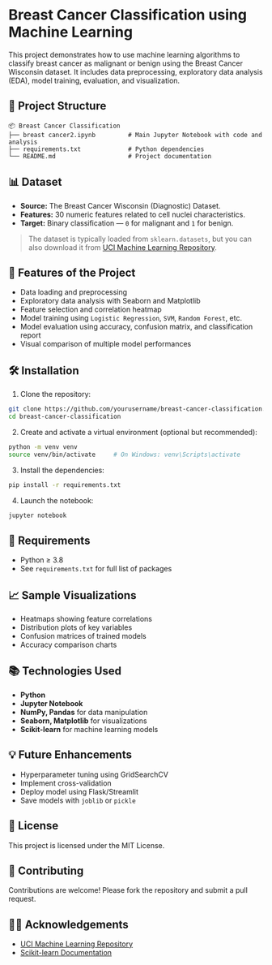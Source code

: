 # Breast Cancer Classification using Machine Learning

This project demonstrates how to use machine learning algorithms to classify breast cancer as malignant or benign using the Breast Cancer Wisconsin dataset. It includes data preprocessing, exploratory data analysis (EDA), model training, evaluation, and visualization.

## 📁 Project Structure

```
📦 Breast Cancer Classification
├── breast cancer2.ipynb         # Main Jupyter Notebook with code and analysis
├── requirements.txt             # Python dependencies
└── README.md                    # Project documentation
```

## 📊 Dataset

- **Source:** The Breast Cancer Wisconsin (Diagnostic) Dataset.
- **Features:** 30 numeric features related to cell nuclei characteristics.
- **Target:** Binary classification — `0` for malignant and `1` for benign.

> The dataset is typically loaded from `sklearn.datasets`, but you can also download it from [UCI Machine Learning Repository](https://archive.ics.uci.edu/ml/datasets/Breast+Cancer+Wisconsin+%28Diagnostic%29).

## 🚀 Features of the Project

- Data loading and preprocessing
- Exploratory data analysis with Seaborn and Matplotlib
- Feature selection and correlation heatmap
- Model training using `Logistic Regression`, `SVM`, `Random Forest`, etc.
- Model evaluation using accuracy, confusion matrix, and classification report
- Visual comparison of multiple model performances

## 🛠️ Installation

1. Clone the repository:

```bash
git clone https://github.com/yourusername/breast-cancer-classification.git
cd breast-cancer-classification
```

2. Create and activate a virtual environment (optional but recommended):

```bash
python -m venv venv
source venv/bin/activate     # On Windows: venv\Scripts\activate
```

3. Install the dependencies:

```bash
pip install -r requirements.txt
```

4. Launch the notebook:

```bash
jupyter notebook
```

## 🧪 Requirements

- Python ≥ 3.8
- See `requirements.txt` for full list of packages

## 📈 Sample Visualizations

- Heatmaps showing feature correlations
- Distribution plots of key variables
- Confusion matrices of trained models
- Accuracy comparison charts

## 📚 Technologies Used

- **Python**
- **Jupyter Notebook**
- **NumPy, Pandas** for data manipulation
- **Seaborn, Matplotlib** for visualizations
- **Scikit-learn** for machine learning models

## 💡 Future Enhancements

- Hyperparameter tuning using GridSearchCV
- Implement cross-validation
- Deploy model using Flask/Streamlit
- Save models with `joblib` or `pickle`

## 📜 License

This project is licensed under the MIT License.

## 🤝 Contributing

Contributions are welcome! Please fork the repository and submit a pull request.

## 🙋‍♂️ Acknowledgements

- [UCI Machine Learning Repository](https://archive.ics.uci.edu/)
- [Scikit-learn Documentation](https://scikit-learn.org/)
